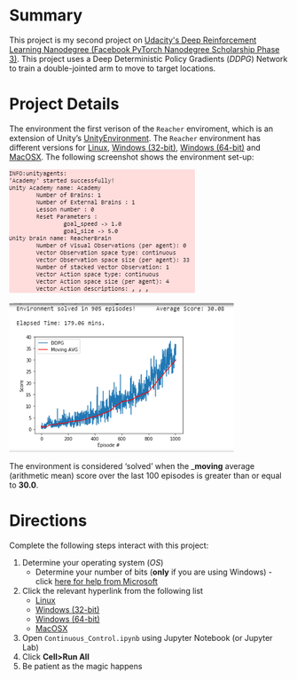 # Summary
This project is my second project on [Udacity's Deep Reinforcement Learning Nanodegree (Facebook PyTorch Nanodegree Scholarship Phase 3)](https://www.udacity.com/course/deep-reinforcement-learning-nanodegree--nd893). This project uses a Deep Deterministic Policy Gradients (*DDPG*) Network to train a double-jointed arm to move to target locations.

# Project Details
The environment the first verison of the `Reacher` enviroment, which is an extension of Unity’s [UnityEnvironment](https://github.com/Unity-Technologies/ml-agents/blob/master/docs/Installation.md). The `Reacher` environment has different versions for [Linux](https://s3-us-west-1.amazonaws.com/udacity-drlnd/P2/Reacher/one_agent/Reacher_Linux.zip), [Windows (32-bit)](https://s3-us-west-1.amazonaws.com/udacity-drlnd/P2/Reacher/one_agent/Reacher_Windows_x86.zip), [Windows (64-bit)](https://s3-us-west-1.amazonaws.com/udacity-drlnd/P2/Reacher/one_agent/Reacher_Windows_x86_64.zip) and [MacOSX](https://s3-us-west-1.amazonaws.com/udacity-drlnd/P2/Reacher/one_agent/Reacher.app.zip). The following screenshot shows the environment set-up:

![This is what the environment looks like](Environment_Screenshot.png)

![This is a plot of the scores](env_solved_p2.png)

The environment is considered ‘solved’ when the ___moving__ average (arithmetic mean) score over the last 100 episodes is greater than or equal to __30.0__.

# Directions
Complete the following steps interact with this project:

1. Determine your operating system (*OS*) 
   - Determine your number of bits (__only__ if you are using Windows) - click [here for help from Microsoft](https://support.microsoft.com/en-us/help/827218/how-to-determine-whether-a-computer-is-running-a-32-bit-version-or-64)
2. Click the relevant hyperlink from the following list
   - [Linux]( https://s3-us-west-1.amazonaws.com/udacity-drlnd/P2/Reacher/one_agent/Reacher_Linux.zip)
   - [Windows (32-bit)](https://s3-us-west-1.amazonaws.com/udacity-drlnd/P2/Reacher/one_agent/Reacher_Windows_x86.zip)
   - [Windows (64-bit)](https://s3-us-west-1.amazonaws.com/udacity-drlnd/P2/Reacher/one_agent/Reacher_Windows_x86_64.zip)
   - [MacOSX](https://s3-us-west-1.amazonaws.com/udacity-drlnd/P2/Reacher/one_agent/Reacher.app.zip)
3. Open `Continuous_Control.ipynb` using Jupyter Notebook (or Jupyter Lab)
4. Click **Cell>Run All**
5. Be patient as the magic happens
